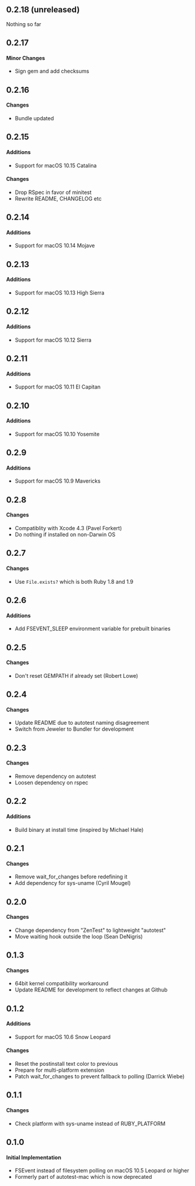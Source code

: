 ## 0.2.18 (unreleased)

Nothing so far

## 0.2.17

#### Minor Changes
* Sign gem and add checksums

## 0.2.16

#### Changes
* Bundle updated

## 0.2.15

#### Additions
* Support for macOS 10.15 Catalina

#### Changes
* Drop RSpec in favor of minitest
* Rewrite README, CHANGELOG etc

## 0.2.14

#### Additions
* Support for macOS 10.14 Mojave

## 0.2.13

#### Additions
* Support for macOS 10.13 High Sierra

## 0.2.12

#### Additions
* Support for macOS 10.12 Sierra

## 0.2.11

#### Additions
* Support for macOS 10.11 El Capitan

## 0.2.10

#### Additions
* Support for macOS 10.10 Yosemite

## 0.2.9

#### Additions
* Support for macOS 10.9 Mavericks

## 0.2.8

#### Changes
* Compatiblity with Xcode 4.3 (Pavel Forkert)
* Do nothing if installed on non-Darwin OS

## 0.2.7

#### Changes
* Use `File.exists?` which is both Ruby 1.8 and 1.9

## 0.2.6

#### Additions
* Add FSEVENT_SLEEP environment variable for prebuilt binaries

## 0.2.5

#### Changes
* Don't reset GEMPATH if already set (Robert Lowe)

## 0.2.4

#### Changes
* Update README due to autotest naming disagreement
* Switch from Jeweler to Bundler for development

## 0.2.3

#### Changes
* Remove dependency on autotest
* Loosen dependency on rspec

## 0.2.2

#### Additions
* Build binary at install time (inspired by Michael Hale)

## 0.2.1

#### Changes
* Remove wait_for_changes before redefining it
* Add dependency for sys-uname (Cyril Mougel)

## 0.2.0

#### Changes
* Change dependency from "ZenTest" to lightweight "autotest"
* Move waiting hook outside the loop (Sean DeNigris)

## 0.1.3

#### Changes
* 64bit kernel compatibility workaround
* Update README for development to reflect changes at Github

## 0.1.2

#### Additions
* Support for macOS 10.6 Snow Leopard

#### Changes
* Reset the postinstall text color to previous
* Prepare for multi-platform extension
* Patch wait_for_changes to prevent fallback to polling (Darrick Wiebe)

## 0.1.1

#### Changes
* Check platform with sys-uname instead of RUBY_PLATFORM

## 0.1.0

#### Initial Implementation
* FSEvent instead of filesystem polling on macOS 10.5 Leopard or higher
* Formerly part of autotest-mac which is now deprecated

